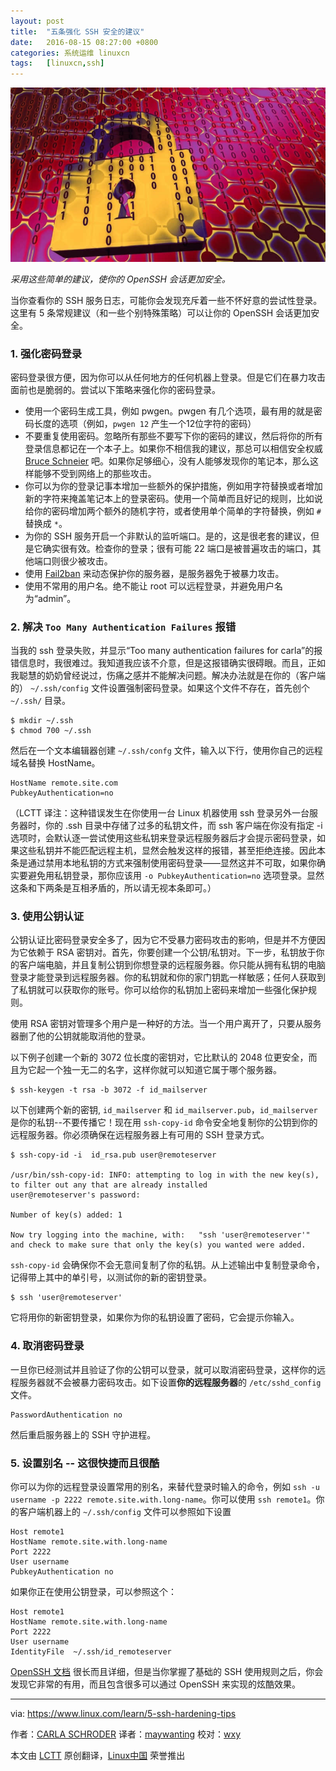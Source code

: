 ```yaml
---
layout: post
title:	"五条强化 SSH 安全的建议"
date:	2016-08-15 08:27:00 +0800 
categories:	系统运维 linuxcn 
tags:	[linuxcn,ssh]
---
```



![](/Asserts/Images/album/201608/14/213057bnnt3izmnpynpzny.jpg)


*采用这些简单的建议，使你的 OpenSSH 会话更加安全。*


当你查看你的 SSH 服务日志，可能你会发现充斥着一些不怀好意的尝试性登录。这里有 5 条常规建议（和一些个别特殊策略）可以让你的 OpenSSH 会话更加安全。


### 1. 强化密码登录


密码登录很方便，因为你可以从任何地方的任何机器上登录。但是它们在暴力攻击面前也是脆弱的。尝试以下策略来强化你的密码登录。


* 使用一个密码生成工具，例如 pwgen。pwgen 有几个选项，最有用的就是密码长度的选项（例如，`pwgen 12` 产生一个12位字符的密码）
* 不要重复使用密码。忽略所有那些不要写下你的密码的建议，然后将你的所有登录信息都记在一个本子上。如果你不相信我的建议，那总可以相信安全权威 [Bruce Schneier](https://www.schneier.com/blog/archives/2005/06/write_down_your.html) 吧。如果你足够细心，没有人能够发现你的笔记本，那么这样能够不受到网络上的那些攻击。
* 你可以为你的登录记事本增加一些额外的保护措施，例如用字符替换或者增加新的字符来掩盖笔记本上的登录密码。使用一个简单而且好记的规则，比如说给你的密码增加两个额外的随机字符，或者使用单个简单的字符替换，例如 `#` 替换成 `*`。
* 为你的 SSH 服务开启一个非默认的监听端口。是的，这是很老套的建议，但是它确实很有效。检查你的登录；很有可能 22 端口是被普遍攻击的端口，其他端口则很少被攻击。
* 使用 [Fail2ban](http://www.fail2ban.org/wiki/index.php/Main_Page) 来动态保护你的服务器，是服务器免于被暴力攻击。
* 使用不常用的用户名。绝不能让 root 可以远程登录，并避免用户名为“admin”。


### 2. 解决 `Too Many Authentication Failures` 报错


当我的 ssh 登录失败，并显示“Too many authentication failures for carla”的报错信息时，我很难过。我知道我应该不介意，但是这报错确实很碍眼。而且，正如我聪慧的奶奶曾经说过，伤痛之感并不能解决问题。解决办法就是在你的（客户端的） `~/.ssh/config` 文件设置强制密码登录。如果这个文件不存在，首先创个 `~/.ssh/` 目录。



```
$ mkdir ~/.ssh
$ chmod 700 ~/.ssh

```

然后在一个文本编辑器创建 `~/.ssh/confg` 文件，输入以下行，使用你自己的远程域名替换 HostName。



```
HostName remote.site.com
PubkeyAuthentication=no

```

（LCTT 译注：这种错误发生在你使用一台 Linux 机器使用 ssh 登录另外一台服务器时，你的 .ssh 目录中存储了过多的私钥文件，而 ssh 客户端在你没有指定 -i 选项时，会默认逐一尝试使用这些私钥来登录远程服务器后才会提示密码登录，如果这些私钥并不能匹配远程主机，显然会触发这样的报错，甚至拒绝连接。因此本条是通过禁用本地私钥的方式来强制使用密码登录——显然这并不可取，如果你确实要避免用私钥登录，那你应该用 `-o PubkeyAuthentication=no` 选项登录。显然这条和下两条是互相矛盾的，所以请无视本条即可。）


### 3. 使用公钥认证


公钥认证比密码登录安全多了，因为它不受暴力密码攻击的影响，但是并不方便因为它依赖于 RSA 密钥对。首先，你要创建一个公钥/私钥对。下一步，私钥放于你的客户端电脑，并且复制公钥到你想登录的远程服务器。你只能从拥有私钥的电脑登录才能登录到远程服务器。你的私钥就和你的家门钥匙一样敏感；任何人获取到了私钥就可以获取你的账号。你可以给你的私钥加上密码来增加一些强化保护规则。


使用 RSA 密钥对管理多个用户是一种好的方法。当一个用户离开了，只要从服务器删了他的公钥就能取消他的登录。


以下例子创建一个新的 3072 位长度的密钥对，它比默认的 2048 位更安全，而且为它起一个独一无二的名字，这样你就可以知道它属于哪个服务器。



```
$ ssh-keygen -t rsa -b 3072 -f id_mailserver

```

以下创建两个新的密钥, `id_mailserver` 和 `id_mailserver.pub`，`id_mailserver` 是你的私钥--不要传播它！现在用 `ssh-copy-id` 命令安全地复制你的公钥到你的远程服务器。你必须确保在远程服务器上有可用的 SSH 登录方式。



```
$ ssh-copy-id -i  id_rsa.pub user@remoteserver

/usr/bin/ssh-copy-id: INFO: attempting to log in with the new key(s), to filter out any that are already installed
user@remoteserver's password:

Number of key(s) added: 1

Now try logging into the machine, with:   "ssh 'user@remoteserver'"
and check to make sure that only the key(s) you wanted were added.

```

`ssh-copy-id` 会确保你不会无意间复制了你的私钥。从上述输出中复制登录命令，记得带上其中的单引号，以测试你的新的密钥登录。



```
$ ssh 'user@remoteserver'

```

它将用你的新密钥登录，如果你为你的私钥设置了密码，它会提示你输入。


### 4. 取消密码登录


一旦你已经测试并且验证了你的公钥可以登录，就可以取消密码登录，这样你的远程服务器就不会被暴力密码攻击。如下设置**你的远程服务器**的 `/etc/sshd_config` 文件。



```
PasswordAuthentication no

```

然后重启服务器上的 SSH 守护进程。


### 5. 设置别名 -- 这很快捷而且很酷


你可以为你的远程登录设置常用的别名，来替代登录时输入的命令，例如 `ssh -u username -p 2222 remote.site.with.long-name`。你可以使用 `ssh remote1`。你的客户端机器上的 `~/.ssh/config` 文件可以参照如下设置



```
Host remote1
HostName remote.site.with.long-name
Port 2222
User username
PubkeyAuthentication no

```

如果你正在使用公钥登录，可以参照这个：



```
Host remote1
HostName remote.site.with.long-name
Port 2222
User username
IdentityFile  ~/.ssh/id_remoteserver

```

[OpenSSH 文档](http://www.openssh.com/) 很长而且详细，但是当你掌握了基础的 SSH 使用规则之后，你会发现它非常的有用，而且包含很多可以通过 OpenSSH 来实现的炫酷效果。




---


via: <https://www.linux.com/learn/5-ssh-hardening-tips>


作者：[CARLA SCHRODER](https://www.linux.com/users/cschroder) 译者：[maywanting](https://github.com/maywanting) 校对：[wxy](https://github.com/wxy)


本文由 [LCTT](https://github.com/LCTT/TranslateProject) 原创翻译，[Linux中国](https://linux.cn/) 荣誉推出
